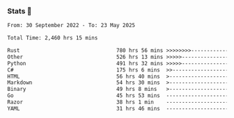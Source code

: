 ### Stats 👋
<!--START_SECTION:waka-->

```txt
From: 30 September 2022 - To: 23 May 2025

Total Time: 2,460 hrs 15 mins

Rust                               780 hrs 56 mins >>>>>>>>-----------------   31.74 %
Other                              526 hrs 13 mins >>>>>--------------------   21.39 %
Python                             491 hrs 32 mins >>>>>--------------------   19.98 %
C#                                 175 hrs 6 mins  >>-----------------------   07.12 %
HTML                               56 hrs 40 mins  >------------------------   02.30 %
Markdown                           54 hrs 30 mins  >------------------------   02.22 %
Binary                             49 hrs 8 mins   >------------------------   02.00 %
Go                                 45 hrs 53 mins  -------------------------   01.87 %
Razor                              38 hrs 1 min    -------------------------   01.55 %
YAML                               31 hrs 46 mins  -------------------------   01.29 %
```

<!--END_SECTION:waka-->

<!--
**buhaytza2005/buhaytza2005** is a ✨ _special_ ✨ repository because its `README.md` (this file) appears on your GitHub profile.

Here are some ideas to get you started:

- 🔭 I’m currently working on ...
- 🌱 I’m currently learning ...
- 👯 I’m looking to collaborate on ...
- 🤔 I’m looking for help with ...
- 💬 Ask me about ...
- 📫 How to reach me: ...
- 😄 Pronouns: ...
- ⚡ Fun fact: ...
-->


